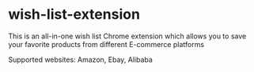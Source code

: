 # wish-list-extension
This is an all-in-one wish list Chrome extension which allows you to save your favorite products from different E-commerce platforms

Supported websites: Amazon, Ebay, Alibaba
